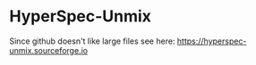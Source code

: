 # HyperSpec-Unmix
Since github doesn't like large files see here: https://hyperspec-unmix.sourceforge.io

